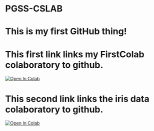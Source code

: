 # PGSS-CSLAB
# This is my first GitHub thing!
# This first link links my FirstColab colaboratory to github.
[![Open In Colab](https://colab.research.google.com/assets/colab-badge.svg)](https://colab.research.google.com/github/cguintob/PGSS-CSLAB/blob/master/MyNotebooks/FirstColab.ipynb)

# This second link links the iris data colaboratory to github.
[![Open In Colab](https://colab.research.google.com/assets/colab-badge.svg)](https://colab.research.google.com/github/cguintob/PGSS-CSLAB/blob/master/MyNotebooks/loadingIrisData.ipynb)
